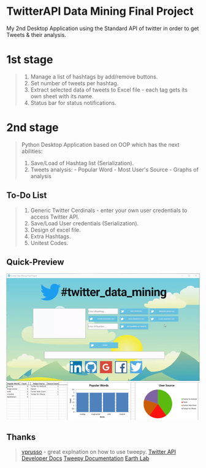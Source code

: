 # TwitterAPI Data Mining Final Project
My 2nd Desktop Application using the Standard API of twitter in order to get Tweets & their analysis.

# 1st stage
>1. Manage a list of hashtags by add/remove buttons.
>2. Set number of tweets per hashtag.
>3. Extract selected data of tweets to Excel file - each tag gets its own sheet with its name.
>4. Status bar for status notifications.

# 2nd stage
>Python Desktop Application based on OOP which has the next abilities:
>1. Save/Load of Hashtag list (Serialization).
>2. Tweets analysis:
	- Popular Word
	- Most User's Source
	- Graphs of analysis

## To-Do List
>1. Generic Twitter Cerdinals - enter your own user credentials to access Twitter API.
>2. Save/Load User credentials (Serialization).
>3. Design of excel file.
>4. Extra Hashtags.
>5. Unitest Codes.


## Quick-Preview
<img src="https://github.com/natylaza89/TwiterAPI_Data_Mining/blob/master/twitter.gif">
<img src="https://github.com/natylaza89/TwiterAPI_Data_Mining/blob/master/graph.png">

## Thanks
><a href="https://github.com/vprusso/youtube_tutorials/tree/master/twitter_python">vprusso</a> - great explnation on how to use tweepy.
><a href="https://developer.twitter.com/en/docs">Twitter API Developer Docs</a>
><a href="http://docs.tweepy.org">Tweepy Documentation</a>
><a href="https://www.earthdatascience.org/courses/earth-analytics-python/using-apis-natural-language-processing-twitter/calculate-tweet-word-frequencies-in-python/">Earth Lab</a>
